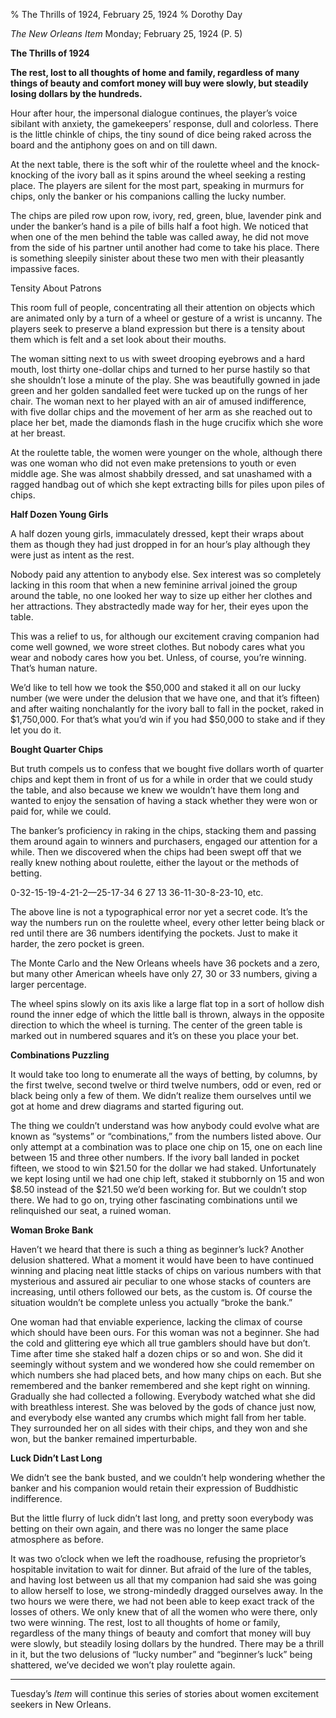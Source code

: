 % The Thrills of 1924, February 25, 1924
% Dorothy Day

*The New Orleans Item*Monday; February 25, 1924 (P. 5)

**The Thrills of 1924**

**The rest, lost to all thoughts of home and family, regardless of many things of beauty and comfort money will buy were slowly, but steadily losing dollars by the hundreds.**
Hour after hour, the impersonal dialogue continues, the player’s voice sibilant with anxiety, the gamekeepers’ response, dull and colorless. There is the little chinkle of chips, the tiny sound of dice being raked across the board and the antiphony goes on and on till dawn.At the next table, there is the soft whir of the roulette wheel and the knock-knocking of the ivory ball as it spins around the wheel seeking a resting place. The players are silent for the most part, speaking in murmurs for chips, only the banker or his companions calling the lucky number.The chips are piled row upon row, ivory, red, green, blue, lavender pink and under the banker’s hand is a pile of bills half a foot high. We noticed that when one of the men behind the table was called away, he did not move from the side of his partner until another had come to take his place. There is something sleepily sinister about these two men with their pleasantly impassive faces.Tensity About PatronsThis room full of people, concentrating all their attention on objects which are animated only by a turn of a wheel or gesture of a wrist is uncanny. The players seek to preserve a bland expression but there is a tensity about them which is felt and a set look about their mouths.The woman sitting next to us with sweet drooping eyebrows and a hard mouth, lost thirty one-dollar chips and turned to her purse hastily so that she shouldn’t lose a minute of the play. She was beautifully gowned in jade green and her golden sandalled feet were tucked up on the rungs of her chair. The woman next to her played with an air of amused indifference, with five dollar chips and the movement of her arm as she reached out to place her bet, made the diamonds flash in the huge crucifix which she wore at her breast.At the roulette table, the women were younger on the whole, although there was one woman who did not even make pretensions to youth or even middle age. She was almost shabbily dressed, and sat unashamed with a ragged handbag out of which she kept extracting bills for piles upon piles of chips.**Half Dozen Young Girls**A half dozen young girls, immaculately dressed, kept their wraps about them as though they had just dropped in for an hour’s play although they were just as intent as the rest.Nobody paid any attention to anybody else. Sex interest was so completely lacking in this room that when a new feminine arrival joined the group around the table, no one looked her way to size up either her clothes and her attractions. They abstractedly made way for her, their eyes upon the table.This was a relief to us, for although our excitement craving companion had come well gowned, we wore street clothes. But nobody cares what you wear and nobody cares how you bet. Unless, of course, you’re winning. That’s human nature.We’d like to tell how we took the $50,000 and staked it all on our lucky number (we were under the delusion that we have one, and that it’s fifteen) and after waiting nonchalantly for the ivory ball to fall in the pocket, raked in $1,750,000. For that’s what you’d win if you had $50,000 to stake and if they let you do it.**Bought Quarter Chips**But truth compels us to confess that we bought five dollars worth of quarter chips and kept them in front of us for a while in order that we could study the table, and also because we knew we wouldn’t have them long and wanted to enjoy the sensation of having a stack whether they were won or paid for, while we could.The banker’s proficiency in raking in the chips, stacking them and passing them around again to winners and purchasers, engaged our attention for a while. Then we discovered when the chips had been swept off that we really knew nothing about roulette, either the layout or the methods of betting.0-32-15-19-4-21-2—25-17-34 6 27 13 36-11-30-8-23-10, etc.The above line is not a typographical error nor yet a secret code. It’s the way the numbers run on the roulette wheel, every other letter being black or red until there are 36 numbers identifying the pockets. Just to make it harder, the zero pocket is green.The Monte Carlo and the New Orleans wheels have 36 pockets and a zero, but many other American wheels have only 27, 30 or 33 numbers, giving a larger percentage.The wheel spins slowly on its axis like a large flat top in a sort of hollow dish round the inner edge of which the little ball is thrown, always in the opposite direction to which the wheel is turning. The center of the green table is marked out in numbered squares and it’s on these you place your bet.**Combinations Puzzling**It would take too long to enumerate all the ways of betting, by columns, by the first twelve, second twelve or third twelve numbers, odd or even, red or black being only a few of them. We didn’t realize them ourselves until we got at home and drew diagrams and started figuring out.The thing we couldn’t understand was how anybody could evolve what are known as “systems” or “combinations,” from the numbers listed above. Our only attempt at a combination was to place one chip on 15, one on each line between 15 and three other numbers. If the ivory ball landed in pocket fifteen, we stood to win $21.50 for the dollar we had staked. Unfortunately we kept losing until we had one chip left, staked it stubbornly on 15 and won $8.50 instead of the $21.50 we’d been working for. But we couldn’t stop there. We had to go on, trying other fascinating combinations until we relinquished our seat, a ruined woman.**Woman Broke Bank**Haven’t we heard that there is such a thing as beginner’s luck? Another delusion shattered. What a moment it would have been to have continued winning and placing neat little stacks of chips on various numbers with that mysterious and assured air peculiar to one whose stacks of counters are increasing, until others followed our bets, as the custom is. Of course the situation wouldn’t be complete unless you actually “broke the bank.”One woman had that enviable experience, lacking the climax of course which should have been ours. For this woman was not a beginner. She had the cold and glittering eye which all true gamblers should have but don’t. Time after time she staked half a dozen chips or so and won. She did it seemingly without system and we wondered how she could remember on which numbers she had placed bets, and how many chips on each. But she remembered and the banker remembered and she kept right on winning. Gradually she had collected a following. Everybody watched what she did with breathless interest. She was beloved by the gods of chance just now, and everybody else wanted any crumbs which might fall from her table. They surrounded her on all sides with their chips, and they won and she won, but the banker remained imperturbable.**Luck Didn’t Last Long**We didn’t see the bank busted, and we couldn’t help wondering whether the banker and his companion would retain their expression of Buddhistic indifference.But the little flurry of luck didn’t last long, and pretty soon everybody was betting on their own again, and there was no longer the same place atmosphere as before.It was two o’clock when we left the roadhouse, refusing the proprietor’s hospitable invitation to wait for dinner. But afraid of the lure of the tables, and having lost between us all that my companion had said she was going to allow herself to lose, we strong-mindedly dragged ourselves away. In the two hours we were there, we had not been able to keep exact track of the losses of others. We only knew that of all the women who were there, only two were winning. The rest, lost to all thoughts of home or family, regardless of the many things of beauty and comfort that money will buy were slowly, but steadily losing dollars by the hundred. There may be a thrill in it, but the two delusions of “lucky number” and “beginner’s luck” being shattered, we’ve decided we won’t play roulette again.__________Tuesday’s *Item* will continue this series of stories about women excitement seekers in New Orleans.

